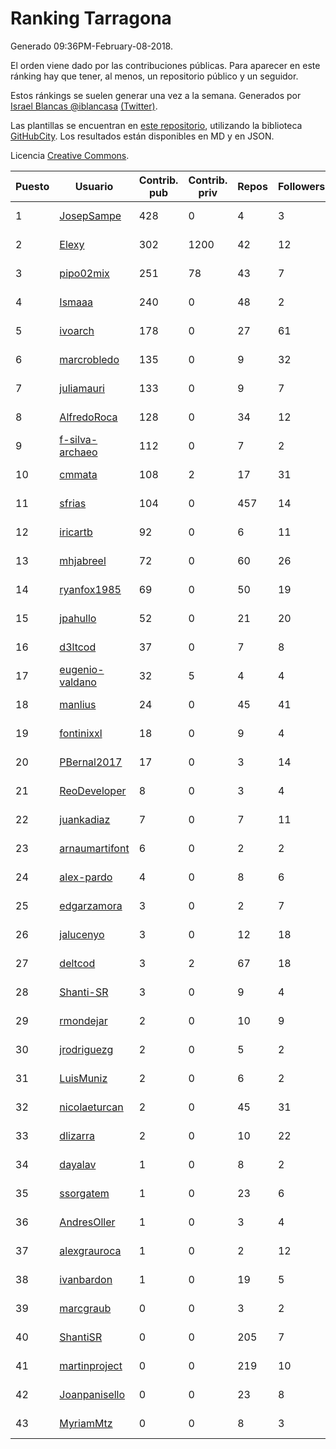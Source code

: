 # Ranking Tarragona

Generado 09:36PM-February-08-2018.

El orden viene dado por las contribuciones públicas. Para aparecer en este ránking hay que tener, al menos, un repositorio público y un seguidor.

Estos ránkings se suelen generar una vez a la semana. Generados por [Israel Blancas @iblancasa](https://github.com/iblancasa/) [(Twitter)](https://twitter.com/iblancasa).

Las plantillas se encuentran en [este repositorio](https://github.com/iblancasa/GH-Spanish-Ranking), utilizando la biblioteca [GitHubCity](https://github.com/iblancasa/GitHubCity). Los resultados están disponibles en MD y en JSON.

Licencia [Creative Commons](https://creativecommons.org/licenses/by/4.0/).

| Puesto   |  Usuario  | Contrib. pub | Contrib. priv |Repos| Followers | Desde |  Avatar  |
|----------|-----------|--------------|---------------|-----|-----------|-------|----------|
|1|[JosepSampe](https://github.com/JosepSampe)|428|0|4|3|2015-01-08|![JosepSampe](https://avatars0.githubusercontent.com/u/10448186)|
|2|[Elexy](https://github.com/Elexy)|302|1200|42|12|2010-10-14|![Elexy](https://avatars2.githubusercontent.com/u/439063)|
|3|[pipo02mix](https://github.com/pipo02mix)|251|78|43|7|2011-07-03|![pipo02mix](https://avatars2.githubusercontent.com/u/892157)|
|4|[Ismaaa](https://github.com/Ismaaa)|240|0|48|2|2016-09-16|![Ismaaa](https://avatars0.githubusercontent.com/u/22240843)|
|5|[ivoarch](https://github.com/ivoarch)|178|0|27|61|2011-03-18|![ivoarch](https://avatars3.githubusercontent.com/u/677124)|
|6|[marcrobledo](https://github.com/marcrobledo)|135|0|9|32|2015-09-19|![marcrobledo](https://avatars0.githubusercontent.com/u/14358263)|
|7|[juliamauri](https://github.com/juliamauri)|133|0|9|7|2013-11-28|![juliamauri](https://avatars0.githubusercontent.com/u/6062402)|
|8|[AlfredoRoca](https://github.com/AlfredoRoca)|128|0|34|12|2014-08-15|![AlfredoRoca](https://avatars2.githubusercontent.com/u/8455554)|
|9|[f-silva-archaeo](https://github.com/f-silva-archaeo)|112|0|7|2|2016-05-04|![f-silva-archaeo](https://avatars3.githubusercontent.com/u/19189330)|
|10|[cmmata](https://github.com/cmmata)|108|2|17|31|2013-04-22|![cmmata](https://avatars1.githubusercontent.com/u/4223148)|
|11|[sfrias](https://github.com/sfrias)|104|0|457|14|2012-05-06|![sfrias](https://avatars2.githubusercontent.com/u/1711545)|
|12|[iricartb](https://github.com/iricartb)|92|0|6|11|2016-07-19|![iricartb](https://avatars2.githubusercontent.com/u/20545552)|
|13|[mhjabreel](https://github.com/mhjabreel)|72|0|60|26|2014-10-08|![mhjabreel](https://avatars1.githubusercontent.com/u/9088025)|
|14|[ryanfox1985](https://github.com/ryanfox1985)|69|0|50|19|2011-10-26|![ryanfox1985](https://avatars2.githubusercontent.com/u/1152728)|
|15|[jpahullo](https://github.com/jpahullo)|52|0|21|20|2012-07-26|![jpahullo](https://avatars3.githubusercontent.com/u/2048296)|
|16|[d3ltcod](https://github.com/d3ltcod)|37|0|7|8|2017-12-11|![d3ltcod](https://avatars1.githubusercontent.com/u/34439264)|
|17|[eugenio-valdano](https://github.com/eugenio-valdano)|32|5|4|4|2014-03-12|![eugenio-valdano](https://avatars2.githubusercontent.com/u/6929185)|
|18|[manlius](https://github.com/manlius)|24|0|45|41|2013-11-18|![manlius](https://avatars1.githubusercontent.com/u/5968066)|
|19|[fontinixxl](https://github.com/fontinixxl)|18|0|9|4|2013-07-24|![fontinixxl](https://avatars0.githubusercontent.com/u/5080665)|
|20|[PBernal2017](https://github.com/PBernal2017)|17|0|3|14|2017-02-23|![PBernal2017](https://avatars0.githubusercontent.com/u/25979373)|
|21|[ReoDeveloper](https://github.com/ReoDeveloper)|8|0|3|4|2013-01-20|![ReoDeveloper](https://avatars2.githubusercontent.com/u/3322211)|
|22|[juankadiaz](https://github.com/juankadiaz)|7|0|7|11|2013-10-04|![juankadiaz](https://avatars2.githubusercontent.com/u/5609996)|
|23|[arnaumartifont](https://github.com/arnaumartifont)|6|0|2|2|2014-11-07|![arnaumartifont](https://avatars1.githubusercontent.com/u/9613200)|
|24|[alex-pardo](https://github.com/alex-pardo)|4|0|8|6|2012-09-19|![alex-pardo](https://avatars0.githubusercontent.com/u/2378470)|
|25|[edgarzamora](https://github.com/edgarzamora)|3|0|2|7|2013-05-02|![edgarzamora](https://avatars3.githubusercontent.com/u/4320475)|
|26|[jalucenyo](https://github.com/jalucenyo)|3|0|12|18|2012-04-06|![jalucenyo](https://avatars1.githubusercontent.com/u/1618926)|
|27|[deltcod](https://github.com/deltcod)|3|2|67|18|2015-09-22|![deltcod](https://avatars1.githubusercontent.com/u/14791993)|
|28|[Shanti-SR](https://github.com/Shanti-SR)|3|0|9|4|2014-11-12|![Shanti-SR](https://avatars0.githubusercontent.com/u/9694646)|
|29|[rmondejar](https://github.com/rmondejar)|2|0|10|9|2008-06-20|![rmondejar](https://avatars1.githubusercontent.com/u/14419)|
|30|[jrodriguezg](https://github.com/jrodriguezg)|2|0|5|2|2013-02-05|![jrodriguezg](https://avatars1.githubusercontent.com/u/3486118)|
|31|[LuisMuniz](https://github.com/LuisMuniz)|2|0|6|2|2014-07-18|![LuisMuniz](https://avatars0.githubusercontent.com/u/8201284)|
|32|[nicolaeturcan](https://github.com/nicolaeturcan)|2|0|45|31|2014-04-10|![nicolaeturcan](https://avatars3.githubusercontent.com/u/7248811)|
|33|[dlizarra](https://github.com/dlizarra)|2|0|10|22|2015-04-12|![dlizarra](https://avatars2.githubusercontent.com/u/11906353)|
|34|[dayalav](https://github.com/dayalav)|1|0|8|2|2013-06-10|![dayalav](https://avatars2.githubusercontent.com/u/4660940)|
|35|[ssorgatem](https://github.com/ssorgatem)|1|0|23|6|2009-07-23|![ssorgatem](https://avatars2.githubusercontent.com/u/108138)|
|36|[AndresOller](https://github.com/AndresOller)|1|0|3|4|2013-07-06|![AndresOller](https://avatars1.githubusercontent.com/u/4953625)|
|37|[alexgrauroca](https://github.com/alexgrauroca)|1|0|2|12|2013-07-31|![alexgrauroca](https://avatars3.githubusercontent.com/u/5131860)|
|38|[ivanbardon](https://github.com/ivanbardon)|1|0|19|5|2013-10-30|![ivanbardon](https://avatars3.githubusercontent.com/u/5808889)|
|39|[marcgraub](https://github.com/marcgraub)|0|0|3|2|2012-10-02|![marcgraub](https://avatars3.githubusercontent.com/u/2468006)|
|40|[ShantiSR](https://github.com/ShantiSR)|0|0|205|7|2013-01-16|![ShantiSR](https://avatars3.githubusercontent.com/u/3288528)|
|41|[martinproject](https://github.com/martinproject)|0|0|219|10|2008-06-13|![martinproject](https://avatars0.githubusercontent.com/u/13601)|
|42|[Joanpanisello](https://github.com/Joanpanisello)|0|0|23|8|2013-09-20|![Joanpanisello](https://avatars1.githubusercontent.com/u/5502417)|
|43|[MyriamMtz](https://github.com/MyriamMtz)|0|0|8|3|2013-11-25|![MyriamMtz](https://avatars3.githubusercontent.com/u/6032560)|
